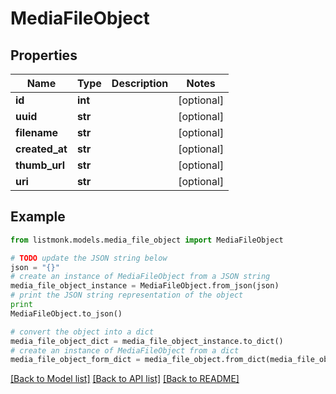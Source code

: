 # MediaFileObject


## Properties
Name | Type | Description | Notes
------------ | ------------- | ------------- | -------------
**id** | **int** |  | [optional] 
**uuid** | **str** |  | [optional] 
**filename** | **str** |  | [optional] 
**created_at** | **str** |  | [optional] 
**thumb_url** | **str** |  | [optional] 
**uri** | **str** |  | [optional] 

## Example

```python
from listmonk.models.media_file_object import MediaFileObject

# TODO update the JSON string below
json = "{}"
# create an instance of MediaFileObject from a JSON string
media_file_object_instance = MediaFileObject.from_json(json)
# print the JSON string representation of the object
print
MediaFileObject.to_json()

# convert the object into a dict
media_file_object_dict = media_file_object_instance.to_dict()
# create an instance of MediaFileObject from a dict
media_file_object_form_dict = media_file_object.from_dict(media_file_object_dict)
```
[[Back to Model list]](../README.md#documentation-for-models) [[Back to API list]](../README.md#documentation-for-api-endpoints) [[Back to README]](../README.md)


